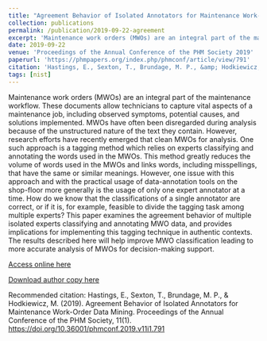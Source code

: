 ```yaml
---
title: "Agreement Behavior of Isolated Annotators for Maintenance Work-Order Data Mining"
collection: publications
permalink: /publication/2019-09-22-agreement
excerpt: 'Maintenance work orders (MWOs) are an integral part of the maintenance workflow. These documents allow technicians to capture vital aspects of a maintenance job, including observed symptoms, potential causes, and solutions implemented. MWOs have often been disregarded during analysis because of the unstructured nature of the text they contain. However, research efforts have recently emerged that clean MWOs for analysis. One such approach is a tagging method which relies on experts classifying and annotating the words used in the MWOs. This method greatly reduces the volume of words used in the MWOs and links words, including misspellings, that have the same or similar meanings. However, one issue with this approach and with the practical usage of data-annotation tools on the shop-floor more generally is the usage of only one expert annotator at a time. How do we know that the classifications of a single annotator are correct, or if it is, for example, feasible to divide the tagging task among multiple experts? This paper examines the agreement behavior of multiple isolated experts classifying and annotating MWO data, and provides implications for implementing this tagging technique in authentic contexts. The results described here will help improve MWO classification leading to more accurate analysis of MWOs for decision-making support.'
date: 2019-09-22
venue: 'Proceedings of the Annual Conference of the PHM Society 2019'
paperurl: 'https://phmpapers.org/index.php/phmconf/article/view/791'
citation: 'Hastings, E., Sexton, T., Brundage, M. P., &amp; Hodkiewicz, M. (2019). Agreement Behavior of Isolated Annotators for Maintenance Work-Order Data Mining. Proceedings of the Annual Conference of the PHM Society, 11(1). https://doi.org/10.36001/phmconf.2019.v11i1.791'
tags: [nist]
---
```


Maintenance work orders (MWOs) are an integral part of the maintenance workflow. These documents allow technicians to capture vital aspects of a maintenance job, including observed symptoms, potential causes, and solutions implemented. MWOs have often been disregarded during analysis because of the unstructured nature of the text they contain. However, research efforts have recently emerged that clean MWOs for analysis. One such approach is a tagging method which relies on experts classifying and annotating the words used in the MWOs. This method greatly reduces the volume of words used in the MWOs and links words, including misspellings, that have the same or similar meanings. However, one issue with this approach and with the practical usage of data-annotation tools on the shop-floor more generally is the usage of only one expert annotator at a time. How do we know that the classifications of a single annotator are correct, or if it is, for example, feasible to divide the tagging task among multiple experts? This paper examines the agreement behavior of multiple isolated experts classifying and annotating MWO data, and provides implications for implementing this tagging technique in authentic contexts. The results described here will help improve MWO classification leading to more accurate analysis of MWOs for decision-making support.

[Access online here](https://phmpapers.org/index.php/phmconf/article/view/791)

[Download author copy here](https://emhastings.github.io/files/agreement-behavior.pdf)

Recommended citation: Hastings, E., Sexton, T., Brundage, M. P., & Hodkiewicz, M. (2019). Agreement Behavior of Isolated Annotators for Maintenance Work-Order Data Mining. Proceedings of the Annual Conference of the PHM Society, 11(1). https://doi.org/10.36001/phmconf.2019.v11i1.791